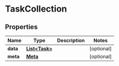 
# TaskCollection

## Properties
Name | Type | Description | Notes
------------ | ------------- | ------------- | -------------
**data** | [**List&lt;Task&gt;**](Task.md) |  |  [optional]
**meta** | [**Meta**](Meta.md) |  |  [optional]



